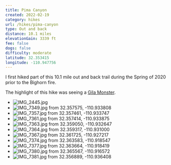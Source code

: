 ```yaml
---
title: Pima Canyon
created: 2022-02-19
category: hikes
url: /hikes/pima-canyon
type: Out and back
distance: 10.1 miles
elevationGain: 3339 ft
fee: false
dogs: false
difficulty: moderate
latitude: 32.353415
longitude: -110.947756
---
```

I first hiked part of this 10.1 mile out and back trail during the Spring of 2020 prior to the Bighorn fire.

The highlight of this hike was seeing a [Gila Monster](https://animals.sandiegozoo.org/animals/gila-monster).

<wb-map></wb-map>

- ![IMG_2445.jpg](https://imagedelivery.net/jUwSKjsiLWz8U8lfkVW6uQ/76119832-d7a4-41ec-f419-ab8b6a4bdd00/330width)
- ![IMG_7349.jpg from 32.357575, -110.933808](https://imagedelivery.net/jUwSKjsiLWz8U8lfkVW6uQ/1aae0684-b2f6-4747-dbd4-2826d10e2700/330width)
- ![IMG_7357.jpg from 32.357461, -110.933747](https://imagedelivery.net/jUwSKjsiLWz8U8lfkVW6uQ/b81dca61-a886-420f-c382-d2a39f964b00/330width)
- ![IMG_7361.jpg from 32.357414, -110.933875](https://imagedelivery.net/jUwSKjsiLWz8U8lfkVW6uQ/2e6c7553-c090-40ab-e6de-14001b671500/330width)
- ![IMG_7363.jpg from 32.359050, -110.932647](https://imagedelivery.net/jUwSKjsiLWz8U8lfkVW6uQ/a79d2bc9-6f8c-40ab-fa6b-1ee76df28600/330width)
- ![IMG_7364.jpg from 32.359317, -110.931000](https://imagedelivery.net/jUwSKjsiLWz8U8lfkVW6uQ/3bbd97ab-e925-4da4-a7de-cb341a093800/330width)
- ![IMG_7367.jpg from 32.361725, -110.927217](https://imagedelivery.net/jUwSKjsiLWz8U8lfkVW6uQ/dcd62466-7c7c-4bbe-976a-9274d35bae00/330width)
- ![IMG_7374.jpg from 32.363583, -110.918547](https://imagedelivery.net/jUwSKjsiLWz8U8lfkVW6uQ/5d67b3f0-1bd0-4e73-fb16-8e64fe1b6600/330width)
- ![IMG_7377.jpg from 32.363664, -110.918419](https://imagedelivery.net/jUwSKjsiLWz8U8lfkVW6uQ/69a62579-7f4a-4cac-e453-3ef01e74eb00/330width)
- ![IMG_7380.jpg from 32.365567, -110.916572](https://imagedelivery.net/jUwSKjsiLWz8U8lfkVW6uQ/abf886a6-8e94-4eb4-d273-d049507f6700/330width)
- ![IMG_7381.jpg from 32.356889, -110.936408](https://imagedelivery.net/jUwSKjsiLWz8U8lfkVW6uQ/376b95cc-75f0-4ff6-6c8f-15f68cd9c700/330width)
